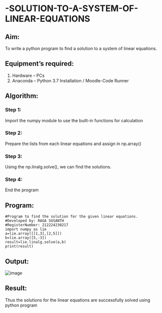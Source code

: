 # -SOLUTION-TO-A-SYSTEM-OF-LINEAR-EQUATIONS
## Aim:
To write a python program to find a solution to a system of linear equations.
## Equipment’s required:
1. 	Hardware – PCs
2. 	Anaconda – Python 3.7 Installation / Moodle-Code Runner
## Algorithm:
### Step 1: 
Import the numpy module to use the built-in functions for calculation
### Step 2: 
Prepare the lists from each linear equations and assign in np.array()
### Step 3: 
Using the np.linalg.solve(), we can find the solutions.
### Step 4: 
End the program
## Program:
```
#Program to find the solution for the given linear equations.
#Developed by: RAGA SUSANTH
#RegisterNumber: 212224230217
import numpy as lie
a=lie.array([[1,3],[2,5]])
b=lie.array([5,-3])
result=lie.linalg.solve(a,b)
print(result)
```
## Output:

![image](https://github.com/user-attachments/assets/f633442b-e18e-480a-ac78-120399ca932c)

## Result: 
Thus the solutions for the linear equations are successfully solved using python program

